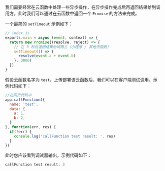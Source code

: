 我们需要经常在云函数中处理一些异步操作，在异步操作完成后再返回结果给到调用方。此时我们可以通过在云函数中返回一个 `Promise` 的方法来完成。

一个最简的 `setTimeout` 示例如下：
```js
// index.js
exports.main = async (event, context) => {
  return new Promise((resolve, reject) => {
    // 在 3 秒后返回结果给调用方（小程序 / 其他云函数）
    setTimeout(() => {
      resolve(event.a + event.b)
    }, 3000)
  })
}
```

假设云函数名字为 `test`，上传部署该云函数后，我们可以在客户端测试调用。示例代码如下：

```js
//在网页代码中
app.callFunction({
  name: 'test',
  data: {
    a: 1,
    b: 2,
  }
}, function(err, res) {
  if(!err) {
    console.log('callFunction test result: ', res)
  }
})
```
此时您应该看到调试器输出，示例代码如下：

```js
callFunction test result: 3
```
